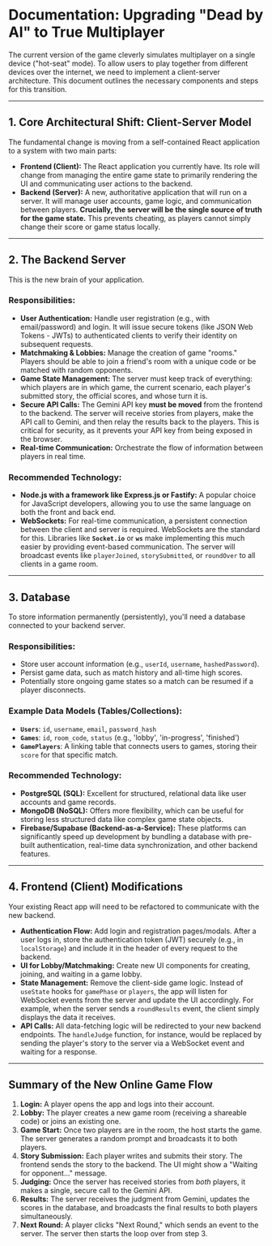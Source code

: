 # Documentation: Upgrading "Dead by AI" to True Multiplayer

The current version of the game cleverly simulates multiplayer on a single device ("hot-seat" mode). To allow users to play together from different devices over the internet, we need to implement a client-server architecture. This document outlines the necessary components and steps for this transition.

---

## 1. Core Architectural Shift: Client-Server Model

The fundamental change is moving from a self-contained React application to a system with two main parts:

*   **Frontend (Client):** The React application you currently have. Its role will change from managing the entire game state to primarily rendering the UI and communicating user actions to the backend.
*   **Backend (Server):** A new, authoritative application that will run on a server. It will manage user accounts, game logic, and communication between players. **Crucially, the server will be the single source of truth for the game state.** This prevents cheating, as players cannot simply change their score or game status locally.

---

## 2. The Backend Server

This is the new brain of your application.

### Responsibilities:
*   **User Authentication:** Handle user registration (e.g., with email/password) and login. It will issue secure tokens (like JSON Web Tokens - JWTs) to authenticated clients to verify their identity on subsequent requests.
*   **Matchmaking & Lobbies:** Manage the creation of game "rooms." Players should be able to join a friend's room with a unique code or be matched with random opponents.
*   **Game State Management:** The server must keep track of everything: which players are in which game, the current scenario, each player's submitted story, the official scores, and whose turn it is.
*   **Secure API Calls:** The Gemini API key **must be moved** from the frontend to the backend. The server will receive stories from players, make the API call to Gemini, and then relay the results back to the players. This is critical for security, as it prevents your API key from being exposed in the browser.
*   **Real-time Communication:** Orchestrate the flow of information between players in real time.

### Recommended Technology:
*   **Node.js with a framework like Express.js or Fastify:** A popular choice for JavaScript developers, allowing you to use the same language on both the front and back end.
*   **WebSockets:** For real-time communication, a persistent connection between the client and server is required. WebSockets are the standard for this. Libraries like **`Socket.io`** or **`ws`** make implementing this much easier by providing event-based communication. The server will broadcast events like `playerJoined`, `storySubmitted`, or `roundOver` to all clients in a game room.

---

## 3. Database

To store information permanently (persistently), you'll need a database connected to your backend server.

### Responsibilities:
*   Store user account information (e.g., `userId`, `username`, `hashedPassword`).
*   Persist game data, such as match history and all-time high scores.
*   Potentially store ongoing game states so a match can be resumed if a player disconnects.

### Example Data Models (Tables/Collections):
*   **`Users`**: `id`, `username`, `email`, `password_hash`
*   **`Games`**: `id`, `room_code`, `status` (e.g., 'lobby', 'in-progress', 'finished')
*   **`GamePlayers`**: A linking table that connects users to games, storing their `score` for that specific match.

### Recommended Technology:
*   **PostgreSQL (SQL):** Excellent for structured, relational data like user accounts and game records.
*   **MongoDB (NoSQL):** Offers more flexibility, which can be useful for storing less structured data like complex game state objects.
*   **Firebase/Supabase (Backend-as-a-Service):** These platforms can significantly speed up development by bundling a database with pre-built authentication, real-time data synchronization, and other backend features.

---

## 4. Frontend (Client) Modifications

Your existing React app will need to be refactored to communicate with the new backend.

*   **Authentication Flow:** Add login and registration pages/modals. After a user logs in, store the authentication token (JWT) securely (e.g., in `localStorage`) and include it in the header of every request to the backend.
*   **UI for Lobby/Matchmaking:** Create new UI components for creating, joining, and waiting in a game lobby.
*   **State Management:** Remove the client-side game logic. Instead of `useState` hooks for `gamePhase` or `players`, the app will listen for WebSocket events from the server and update the UI accordingly. For example, when the server sends a `roundResults` event, the client simply displays the data it receives.
*   **API Calls:** All data-fetching logic will be redirected to your new backend endpoints. The `handleJudge` function, for instance, would be replaced by sending the player's story to the server via a WebSocket event and waiting for a response.

---

## Summary of the New Online Game Flow

1.  **Login:** A player opens the app and logs into their account.
2.  **Lobby:** The player creates a new game room (receiving a shareable code) or joins an existing one.
3.  **Game Start:** Once two players are in the room, the host starts the game. The server generates a random prompt and broadcasts it to both players.
4.  **Story Submission:** Each player writes and submits their story. The frontend sends the story to the backend. The UI might show a "Waiting for opponent..." message.
5.  **Judging:** Once the server has received stories from *both* players, it makes a single, secure call to the Gemini API.
6.  **Results:** The server receives the judgment from Gemini, updates the scores in the database, and broadcasts the final results to both players simultaneously.
7.  **Next Round:** A player clicks "Next Round," which sends an event to the server. The server then starts the loop over from step 3.
